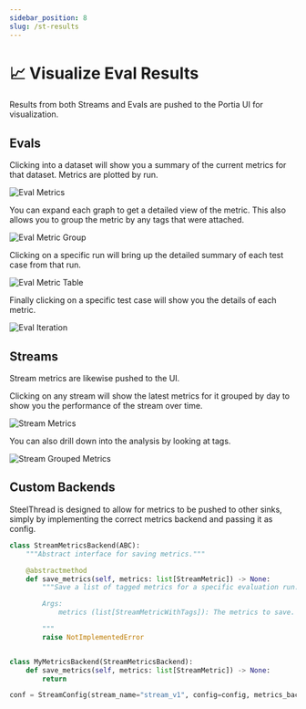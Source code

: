 ```yaml
---
sidebar_position: 8
slug: /st-results
---
```


# 📈 Visualize Eval Results

Results from both Streams and Evals are pushed to the Portia UI for visualization.

## Evals

Clicking into a dataset will show you a summary of the current metrics for that dataset. Metrics are plotted by run.

![Eval Metrics](/img/eval_metrics.png)

You can expand each graph to get a detailed view of the metric. This also allows you to group the metric by any tags that were attached. 

![Eval Metric Group](/img/eval_metrics_group.png)

Clicking on a specific run will bring up the detailed summary of each test case from that run. 

![Eval Metric Table](/img/eval_metric_table.png)

Finally clicking on a specific test case will show you the details of each metric.

![Eval Iteration](/img/eval_iteration.png)

## Streams

Stream metrics are likewise pushed to the UI. 

Clicking on any stream will show the latest metrics for it grouped by day to show you the performance of the stream over time.

![Stream Metrics](/img/stream.png)

You can also drill down into the analysis by looking at tags.

![Stream Grouped Metrics](/img/stream_grouped.png)


## Custom Backends

SteelThread is designed to allow for metrics to be pushed to other sinks, simply by implementing the correct metrics backend and passing it as config. 

```python
class StreamMetricsBackend(ABC):
    """Abstract interface for saving metrics."""

    @abstractmethod
    def save_metrics(self, metrics: list[StreamMetric]) -> None:
        """Save a list of tagged metrics for a specific evaluation run.

        Args:
            metrics (list[StreamMetricWithTags]): The metrics to save.

        """
        raise NotImplementedError


class MyMetricsBackend(StreamMetricsBackend):
    def save_metrics(self, metrics: list[StreamMetric]) -> None:
        return    

conf = StreamConfig(stream_name="stream_v1", config=config, metrics_backends=[MyMetricsBackend])
```
